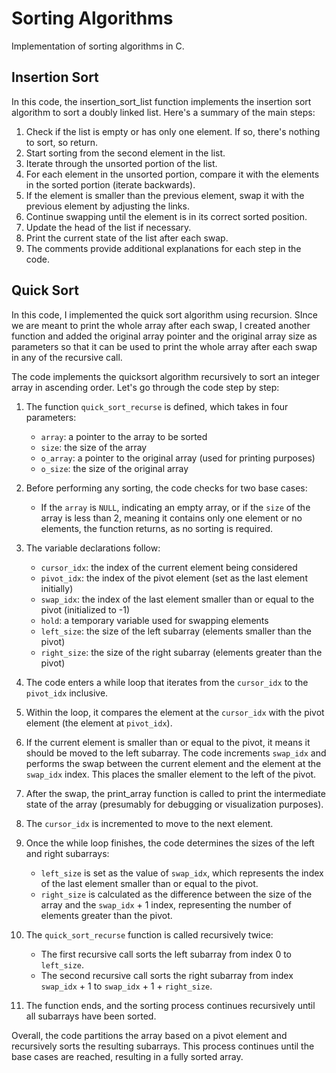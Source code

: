 # Sorting Algorithms

Implementation of sorting algorithms in C.

## **Insertion Sort**

In this code, the insertion_sort_list function implements the insertion sort algorithm to sort a doubly linked list. Here's a summary of the main steps:

1. Check if the list is empty or has only one element. If so, there's nothing to sort, so return.
2. Start sorting from the second element in the list.
3. Iterate through the unsorted portion of the list.
4. For each element in the unsorted portion, compare it with the elements in the sorted portion (iterate backwards).
5. If the element is smaller than the previous element, swap it with the previous element by adjusting the links.
6. Continue swapping until the element is in its correct sorted position.
7. Update the head of the list if necessary.
8. Print the current state of the list after each swap.
9. The comments provide additional explanations for each step in the code.

## **Quick Sort**

In this code, I implemented the quick sort algorithm using recursion. SInce we are meant to print the whole array after each swap, I created another function and added the original array pointer and the original array size as parameters so that it can be used to print the whole array after each swap in any of the recursive call.

The code implements the quicksort algorithm recursively to sort an integer array in ascending order. Let's go through the code step by step:

1. The function `quick_sort_recurse` is defined, which takes in four parameters:

   * `array`: a pointer to the array to be sorted
   * `size`: the size of the array
   * `o_array`: a pointer to the original array (used for printing purposes)
   * `o_size`: the size of the original array

2. Before performing any sorting, the code checks for two base cases:

   * If the `array` is `NULL`, indicating an empty array, or if the `size` of the array is less than 2, meaning it contains only one element or no elements, the function returns, as no sorting is required.

3. The variable declarations follow:

    * `cursor_idx`: the index of the current element being considered
    * `pivot_idx`: the index of the pivot element (set as the last element initially)
    * `swap_idx`: the index of the last element smaller than or equal to the pivot (initialized to -1)
    * `hold`: a temporary variable used for swapping elements
    * `left_size`: the size of the left subarray (elements smaller than the pivot)
    * `right_size`: the size of the right subarray (elements greater than the pivot)

4. The code enters a while loop that iterates from the `cursor_idx` to the `pivot_idx` inclusive.

5. Within the loop, it compares the element at the `cursor_idx` with the pivot element (the element at `pivot_idx`).

6. If the current element is smaller than or equal to the pivot, it means it should be moved to the left subarray. The code increments `swap_idx` and performs the swap between the current element and the element at the `swap_idx` index. This places the smaller element to the left of the pivot.

7. After the swap, the print_array function is called to print the intermediate state of the array (presumably for debugging or visualization purposes).

8. The `cursor_idx` is incremented to move to the next element.

9. Once the while loop finishes, the code determines the sizes of the left and right subarrays:

    * `left_size` is set as the value of `swap_idx`, which represents the index of the last element smaller than or equal to the pivot.
    * `right_size` is calculated as the difference between the size of the array and the `swap_idx` + 1 index, representing the number of elements greater than the pivot.

10. The `quick_sort_recurse` function is called recursively twice:

    * The first recursive call sorts the left subarray from index 0 to `left_size`.
    * The second recursive call sorts the right subarray from index `swap_idx` + 1 to `swap_idx` + 1 + `right_size`.

11. The function ends, and the sorting process continues recursively until all subarrays have been sorted.

Overall, the code partitions the array based on a pivot element and recursively sorts the resulting subarrays. This process continues until the base cases are reached, resulting in a fully sorted array.
